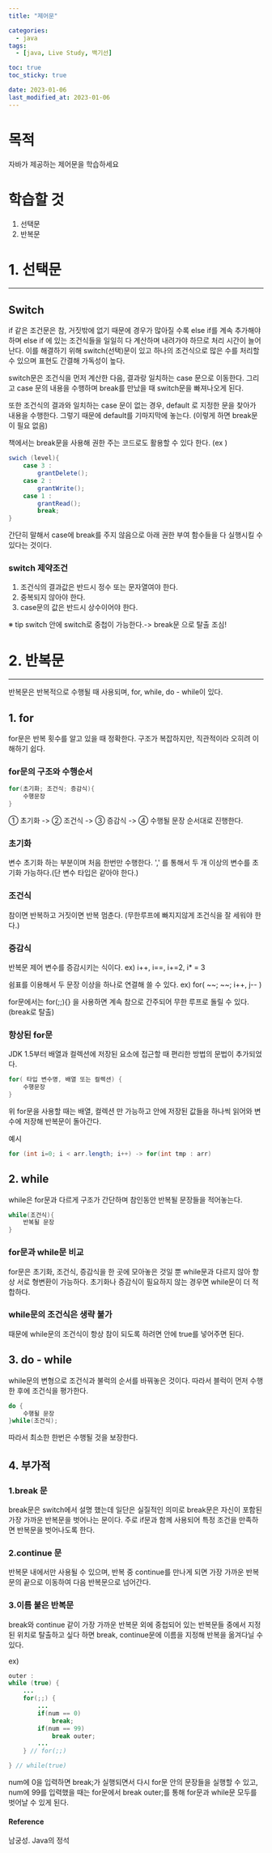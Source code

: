 ```yaml
---
title: "제어문"

categories:
  - java
tags:
  - [java, Live Study, 백기선]

toc: true
toc_sticky: true

date: 2023-01-06
last_modified_at: 2023-01-06
---
```


# 목적

자바가 제공하는 제어문을 학습하세요


# 학습할 것

1. 선택문
2. 반복문

# 1. 선택문

---

## Switch

 if 같은 조건문은 참, 거짓밖에 없기 때문에 경우가 많아질 수록 else if를 계속 추가해야하며 else if 에 있는 조건식들을 일일히 다 계산하며 내려가야 하므로 처리 시간이 늘어난다. 이를 해결하기 위해 switch(선택)문이 있고 하나의 조건식으로 많은 수를 처리할 수 있으며 표현도 간결해 가독성이 높다.

switch문은 조건식을 먼저 계산한 다음, 결과랑 일치하는 case 문으로 이동한다. 그리고 case 문의 내용을 수행하며 break를 만났을 때 switch문을 빠져나오게 된다.

또한 조건식의 결과와 일치하는 case 문이 없는 경우, default 로 지정한 문을 찾아가 내용을 수행한다. 그렇기 때문에 default를 기마지막에 놓는다. (이렇게 하면 break문이 필요 없음)

책에서는 break문을 사용해 권한 주는 코드로도 활용할 수 있다 한다. (ex )

```java
swich (level){
	case 3 :
		grantDelete();
	case 2 :
		grantWrite();
	case 1 :
		grantRead();
		break;
}
```

간단히 말해서 case에 break를 주지 않음으로 아래 권한 부여 함수들을 다 실행시킬 수 있다는 것이다.

### switch 제약조건

1. 조건식의 결과값은 반드시 정수 또는 문자열여야 한다.
2. 중복되지 않아야 한다.
3. case문의 값은 반드시 상수이어야 한다.

※ tip switch 안에 switch로 중첩이 가능한다.-> break문 으로 탈출 조심!

# 2. 반복문

---

반복문은 반복적으로 수행될 때 사용되며, for, while, do - while이 있다.

## 1. for

for문은 반복 횟수를 알고 있을 때 정확한다. 구조가 복잡하지만, 직관적이라 오히려 이해하기 쉽다.

### for문의 구조와 수행순서

```java
for(초기화; 조건식; 증감식){
	수행문장
}
```

① 초기화 -> ② 조건식 -> ③ 증감식 -> ④ 수행될 문장 순서대로 진행한다.

### 초기화

변수 초기화 하는 부분이며 처음 한번만 수행한다. ',' 를 통해서 두 개 이상의 변수를 초기화 가능하다.(단 변수 타입은 같아야 한다.)

### 조건식

참이면 반복하고 거짓이면 반복 멈춘다. (무한루프에 빠지지않게 조건식을 잘 세워야 한다.)

### 증감식

반복문 제어 변수를 증감시키는 식이다. ex) i++, i==, i+=2, i* = 3

쉼표를 이용해서 두 문장 이상을 하나로 연결해 쓸 수 있다. ex) for( ~~; ~~; i++, j-- )

for문에서는 for(;;){} 을 사용하면 계속 참으로 간주되어 무한 루프로 돌릴 수 있다. (break로 탈출)

### 항상된 for문

JDK 1.5부터 배열과 컬렉션에 저장된 요소에 접근할 때 편리한 방법의 문법이 추가되었다.

```java
for( 타입 변수명, 배열 또는 컬렉션) {
	수행문장
}
```

위 for문을 사용할 때는 배열, 컬렉션 만 가능하고 안에 저장된 값들을 하나씩 읽어와 변수에 저장해 반복문이 돌아간다.

예시

```java
for (int i=0; i < arr.length; i++) -> for(int tmp : arr)
```



## 2. while

while은 for문과 다르게 구조가 간단하며 참인동안 반복될 문장들을 적어놓는다.

```java
while(조건식){
    반복될 문장
}
```



### for문과 while문 비교

for문은 초기화, 조건식, 증감식을 한 곳에 모아놓은 것일 뿐 while문과 다르지 않아 항상 서로 형변환이 가능하다. 초기화나 증감식이 필요하지 않는 경우면 while문이 더 적합하다.

### while문의 조건식은 생략 불가

때문에 while문의 조건식이 항상 참이 되도록 하려면 안에 true를 넣어주면 된다.

## 3. do - while

while문의 변형으로 조건식과 불럭의 순서를 바꿔놓은 것이다. 따라서 블럭이 먼저 수행한 후에 조건식을 평가한다.

```java
do {
	수행될 문장
}while(조건식);
```

따라서 최소한 한번은 수행될 것을 보장한다.



## 4. 부가적
### 1.break 문

break문은 switch에서 설명 했는데 일단은 실질적인 의미로 break문은 자신이 포함된 가장 가까운 반복문을 벗어나는 문이다. 주로 if문과 함께 사용되어 특정 조건을 만족하면 반복문을 벗어나도록 한다.

### 2.continue 문

반복문 내에서만 사용될 수 있으며, 반복 중 continue를 만나게 되면 가장 가까운 반복문의 끝으로 이동하여 다음 반복문으로 넘어간다.

### 3.이름 붙은 반복문

break와 continue 같이 가장 가까운 반복문 외에 중첩되어 있는 반복문들 중에서 지정된 위치로 탈출하고 싶다 하면 break, continue문에 이름을 지정해 반복을 옮겨다닐 수 있다.

ex)

```java
outer :
while (true) {
	...
	for(;;) {
		...
		if(num == 0)
			break;
		if(num == 99)
			break outer;
		...
	} // for(;;)

} // while(true)
```

num에 0을 입력하면 break;가 실행되면서 다시 for문 안의 문장들을 실행할 수 있고, num에 99를 입력했을 때는 for문에서 break outer;를 통해 for문과 while문 모두를 벗어날 수 있게 된다.



#### Reference

남궁성. Java의 정석

